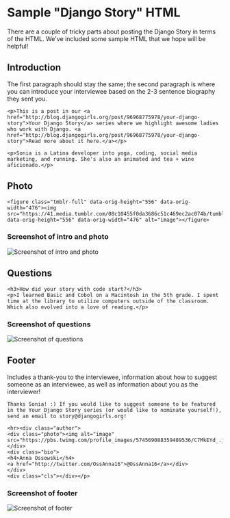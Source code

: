 # Sample "Django Story" HTML 
There are a couple of tricky parts about posting the Django Story in terms of the HTML. We've included some sample HTML that we hope will be helpful! 

## Introduction 
The first paragraph should stay the same; the second paragraph is where you can introduce your interviewee based on the 2-3 sentence biography they sent you. 
```
<p>This is a post in our <a href="http://blog.djangogirls.org/post/96968775978/your-django-story">Your Django Story</a> series where we highlight awesome ladies who work with Django. <a href="http://blog.djangogirls.org/post/96968775978/your-django-story">Read more about it here.</a></p>

<p>Sonia is a Latina developer into yoga, coding, social media marketing, and running. She's also an animated and tea + wine aficionado.</p>
``` 

## Photo
```
<figure class="tmblr-full" data-orig-height="556" data-orig-width="476"><img src="https://41.media.tumblr.com/08c10455f0da3686c51c469ec2ac074b/tumblr_inline_nss27pCXXW1sescfp_540.png" data-orig-height="556" data-orig-width="476" alt="image"></figure>
```
### Screenshot of intro and photo
![Screenshot of intro and photo](http://i.imgur.com/xu2uEmS.png)

## Questions 
```
<h3>How did your story with code start?</h3>
<p>I learned Basic and Cobol on a Macintosh in the 5th grade. I spent time at the library to utilize computers outside of the classroom. Which also evolved into a love of reading.</p>
```
### Screenshot of questions
![Screenshot of questions](http://i.imgur.com/SiR8uEA.png)

## Footer 
Includes a thank-you to the interviewee, information about how to suggest someone as an interviewee, as well as information about you as the interviewer! 
``` 
Thanks Sonia! :) If you would like to suggest someone to be featured in the Your Django Story series (or would like to nominate yourself!), send an email to story@djangogirls.org! 

<hr><div class="author">
<div class="photo"><img alt="image" src="https://pbs.twimg.com/profile_images/574569088359489536/C7MkEYd_.jpeg"></div>
<div class="bio">
<h4>Anna Ossowski</h4>
<a href="http://twitter.com/OssAnna16">@OssAnna16</a></div>
</div>
<div class="cls"></div></p>
```
### Screenshot of footer
![Screenshot of footer](http://i.imgur.com/g61qCAs.png)
